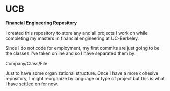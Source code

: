 # UCB
**Financial Engineering Repository**

I created this repository to store any and all projects I work on while completing my masters in financial engineering at UC-Berkeley.

Since I do not code for employment, my first commits are just going to be the classes I've taken online and so I have separated them by:

Company/Class/File

Just to have some organizational structure.  Once I have a more cohesive repository, I might reorganize by language or type of project but this is what I have settled on for now.
